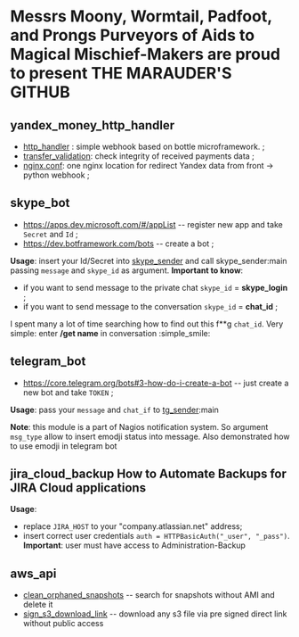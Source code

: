 Messrs Moony, Wormtail, Padfoot, and Prongs
Purveyors of Aids to Magical Mischief-Makers
are proud to present
THE MARAUDER'S GITHUB
=============

**yandex_money_http_handler**
-------
- [http_handler](yandex_money_http_handler/http_handler.py) : simple webhook based on bottle microframework. ;
- [transfer_validation](yandex_money_http_handler/transfer_validation.py): check integrity of received payments data ;
- [nginx.conf](yandex_money_http_handler/nginx.conf): one nginx location for redirect Yandex data from front -> python webhook ;

**skype_bot**
-------
- https://apps.dev.microsoft.com/#/appList -- register new app and take `Secret` and `Id` ;
- https://dev.botframework.com/bots        -- create a bot ;

**Usage**: insert your Id/Secret into [skype_sender](skype_bot/skype_sender.py) and call skype_sender:main passing `message` and `skype_id` as argument.
**Important to know**: 
* if you want to send message to the private chat `skype_id` = **skype_login** ;
* if you want to send message to the conversation `skype_id` = **chat_id** ;
                   
I spent many a lot of time searching how to find out this f**g `chat_id`. Very simple: enter **/get name** in conversation :simple_smile:

**telegram_bot**
-------
- https://core.telegram.org/bots#3-how-do-i-create-a-bot -- just create a new bot and take `TOKEN` ;

**Usage**: pass your `message` and `chat_if` to [tg_sender](telegram_bot/tg_sender.py):main

**Note**: this module is a part of Nagios notification system. So argument `msg_type` allow to insert emodji status into message. Also demonstrated how to use emodji in telegram bot 

**jira_cloud_backup** How to Automate Backups for JIRA Cloud applications
-------

**Usage**: 
- replace `JIRA_HOST` to your "company.atlassian.net" address; 
- insert correct user credentials `auth = HTTPBasicAuth("_user", "_pass")`. **Important**: user must have access to Administration-Backup 

**aws_api**
-------
- [clean_orphaned_snapshots](aws_api/clean_orphaned_snapshots.py) -- search for snapshots without AMI and delete it
- [sign_s3_download_link](aws_api/sign_s3_download_link.py) -- download any s3 file via pre signed direct link without public access

